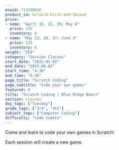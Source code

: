 ```yaml
---
ecwid: 713298030
product_id: Scratch-First-and-Second
price:
- name: "April 15, 22, 29; May 6"
  price: 135
  inventory: 0
- name: "May 13, 20, 27; June 3"
  price: 135
  inventory: 6
weight: "359"
category: "Session Classes"
start_date: "2025-01-05"
end_date: "2025-06-03"
start_time: "4:30"
end_time: "5:30"
page_title: "Scratch Coding"
page_subtitle: "Code your own games"
featured: 0
title: "Scratch Coding | Blue Ridge Boost"
section: classes
day_tags: ["Tuesday"]
grade_tags: ["3rd", "4th"]
subject_tags: ["Computer Coding"]
difficulty: "Code Cadets"
---
```

<p>Come and learn to code your own games in Scratch!</p><p>Each session will create a new game.</p>
